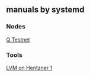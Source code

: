 ## manuals by systemd

### Nodes
[Q Testnet](https://github.com/systemd-run/manuals/tree/main/q-testnet)

### Tools
[LVM on Hentzner 1](https://github.com/ryssroad/lvm-on-hetzner/tree/22538730fbc442d01d28d9fad09c363e51f895e2)
